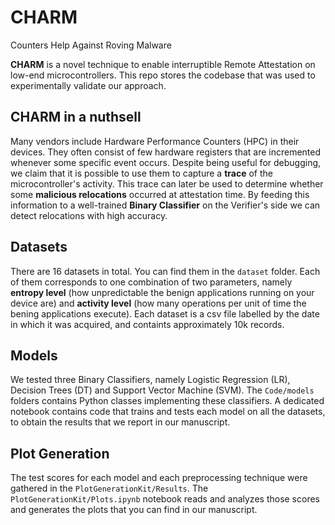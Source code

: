 # CHARM
Counters Help Against Roving Malware

**CHARM** is a novel technique to enable interruptible Remote Attestation on low-end microcontrollers. This repo stores the codebase that was used to experimentally validate our approach.

## CHARM in a nuthsell
Many vendors include Hardware Performance Counters (HPC) in their devices. They often consist of few hardware registers that are incremented whenever some specific event occurs. Despite being useful for debugging, we claim that it is possible to use them to capture a **trace** of the microcontroller's activity. This trace can later be used to determine whether some **malicious relocations** occurred at attestation time. By feeding this information to a well-trained **Binary Classifier** on the Verifier's side we can detect relocations with high accuracy.

## Datasets
There are 16 datasets in total. You can find them in the ```dataset``` folder. Each of them corresponds to one combination of two parameters, namely **entropy level** (how unpredictable the benign applications running on your device are) and **activity level** (how many operations per unit of time the bening applications execute). Each dataset is a csv file labelled by the date in which it was acquired, and containts approximately 10k records.

## Models
We tested three Binary Classifiers, namely Logistic Regression (LR), Decision Trees (DT) and Support Vector Machine (SVM). The ```Code/models``` folders contains Python classes implementing these classifiers. A dedicated notebook contains code that trains and tests each model on all the datasets, to obtain the results that we report in our manuscript.

## Plot Generation
The test scores for each model and each preprocessing technique were gathered in the ```PlotGenerationKit/Results```. The ```PlotGenerationKit/Plots.ipynb``` notebook reads and analyzes those scores and generates the plots that you can find in our manuscript.
